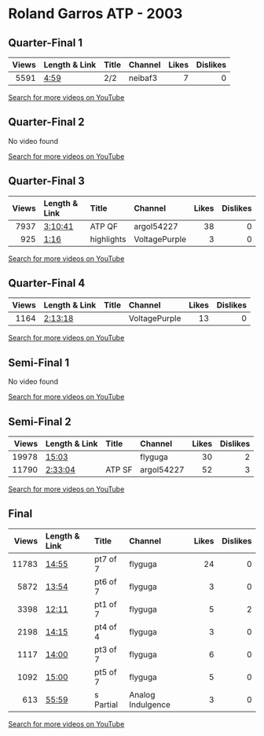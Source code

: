 
# Roland Garros ATP - 2003

## Quarter-Final 1
|   Views | Length & Link                                       | Title   | Channel   |   Likes |   Dislikes |
|--------:|:----------------------------------------------------|:--------|:----------|--------:|-----------:|
|    5591 | [4:59](https://www.youtube.com/watch?v=6OFqJxaaoIQ) | 2/2     | neibaf3   |       7 |          0 |

[Search for more videos on YouTube](https://www.youtube.com/results?search_query=%22roland+garros%22+%22Costa%22+%22Robredo%22+%222003%22+%22highlights%22)     

## Quarter-Final 2
No video found

[Search for more videos on YouTube](https://www.youtube.com/results?search_query=%22roland+garros%22+%22Ferrero%22+%22Gonzalez%22+%222003%22+%22highlights%22)     

## Quarter-Final 3
|   Views | Length & Link                                          | Title      | Channel       |   Likes |   Dislikes |
|--------:|:-------------------------------------------------------|:-----------|:--------------|--------:|-----------:|
|    7937 | [3:10:41](https://www.youtube.com/watch?v=GcxNifRHD08) | ATP    QF  | argol54227    |      38 |          0 |
|     925 | [1:16](https://www.youtube.com/watch?v=GoZzQlabi1U)    | highlights | VoltagePurple |       3 |          0 |

[Search for more videos on YouTube](https://www.youtube.com/results?search_query=%22roland+garros%22+%22Verkerk%22+%22Moya%22+%222003%22+%22highlights%22)     

## Quarter-Final 4
|   Views | Length & Link                                          | Title   | Channel       |   Likes |   Dislikes |
|--------:|:-------------------------------------------------------|:--------|:--------------|--------:|-----------:|
|    1164 | [2:13:18](https://www.youtube.com/watch?v=yPbwhrbfmUA) |         | VoltagePurple |      13 |          0 |

[Search for more videos on YouTube](https://www.youtube.com/results?search_query=%22roland+garros%22+%22Coria%22+%22Agassi%22+%222003%22+%22highlights%22)     

## Semi-Final 1
No video found

[Search for more videos on YouTube](https://www.youtube.com/results?search_query=%22roland+garros%22+%22Ferrero%22+%22Costa%22+%222003%22+%22highlights%22)     

## Semi-Final 2
|   Views | Length & Link                                          | Title     | Channel    |   Likes |   Dislikes |
|--------:|:-------------------------------------------------------|:----------|:-----------|--------:|-----------:|
|   19978 | [15:03](https://www.youtube.com/watch?v=2Il4KjIsDfg)   |           | flyguga    |      30 |          2 |
|   11790 | [2:33:04](https://www.youtube.com/watch?v=Wh7LtEefwts) | ATP    SF | argol54227 |      52 |          3 |

[Search for more videos on YouTube](https://www.youtube.com/results?search_query=%22roland+garros%22+%22Verkerk%22+%22Coria%22+%222003%22+%22highlights%22)     

## Final
|   Views | Length & Link                                        | Title           | Channel           |   Likes |   Dislikes |
|--------:|:-----------------------------------------------------|:----------------|:------------------|--------:|-----------:|
|   11783 | [14:55](https://www.youtube.com/watch?v=J9gjAKzSLxY) | pt7 of 7        | flyguga           |      24 |          0 |
|    5872 | [13:54](https://www.youtube.com/watch?v=1Y9CGJUoZKI) | pt6 of 7        | flyguga           |       3 |          0 |
|    3398 | [12:11](https://www.youtube.com/watch?v=5XldI9sn_XU) | pt1 of 7        | flyguga           |       5 |          2 |
|    2198 | [14:15](https://www.youtube.com/watch?v=nR_La53BORc) | pt4 of 4        | flyguga           |       3 |          0 |
|    1117 | [14:00](https://www.youtube.com/watch?v=eG-cGsKFPMc) | pt3 of 7        | flyguga           |       6 |          0 |
|    1092 | [15:00](https://www.youtube.com/watch?v=B7QTUBXSTrQ) | pt5 of 7        | flyguga           |       5 |          0 |
|     613 | [55:59](https://www.youtube.com/watch?v=O1G1UaEHt34) | s       Partial | Analog Indulgence |       3 |          0 |

[Search for more videos on YouTube](https://www.youtube.com/results?search_query=%22roland+garros%22+%22Ferrero%22+%22Verkerk%22+%222003%22+%22highlights%22)     
